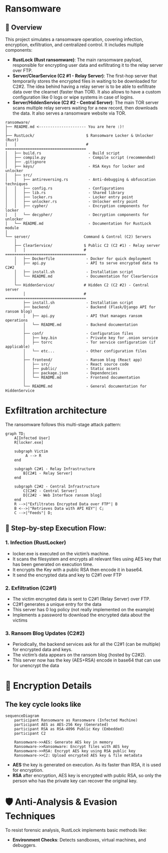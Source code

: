 # Ransomware 

## 📌 Overview
This project simulates a ransomware operation, covering infection, encryption, exfiltration, and centralized control. It includes multiple components:

* **RustLock (Rust ransomware)**: The main ransomware payload, responsible for encrypting user data and exfiltrating it to the relay server over FTP.
* **Server/ClearService (C2 #1 - Relay Server)**: The first-hop server that temporarily stores the encrypted files in waiting to be downloaded for C2#2. The idea behind having a relay server is to be able to exfiltrate data over the clearnet (faster than TOR). It also allows to have a custom configuration like 0 logs or wipe systems in case of logins.
* **Server/HiddenService (C2 #2 - Central Server)**: The main TOR server scans multiple relay servers waiting for a new record, then downloads the data. It also serves a ransomware website via TOR.

```
ransomware/
├── README.md <--------------------- You are here :)!
│
├── RustLock/                       $ Ransomware Locker & Unlocker (Rust)
│   │                               # ====================================
│   ├── build.rs                     - Build script 
│   ├── compile.py                   - Compile script (recommended)
│   ├── .gitignore
│   ├── keys/                        - RSA Keys for locker and unlocker
│   ├── src/
│   │   ├── antireversing.rs         - Anti-debugging & obfuscation techniques
│   │   ├── config.rs                - Configurations
│   │   ├── lib.rs                   - Shared library
│   │   ├── locker.rs                - Locker entry point
│   │   ├── unlocker.rs              - Unlocker entry point
│   │   ├── cypher/                  - Encryption components for locker
│   │   └── decypher/                - Decryption components for unlocker
│   └── README.md                    - Documentation for RustLock module
│
└── server/                        Command & Control (C2) Servers
    │                               
    ├── ClearService/              $ Public C2 (C2 #1) - Relay server
    │   │                          # ====================================
    │   ├── Dockerfile              - Docker for quick deployment
    │   ├── api.py                  - API to serve encrypted data to C2#2
    │   ├── install.sh              - Installation script
    │   └── README.md               - Documentation for ClearService
    │
    └── HiddenService/             # Hidden C2 (C2 #2) - Central server
        │                          # ====================================
        ├── install.sh              - Installation script
        ├── backend/                - Backend (Flask/Django API for ransom blog)
        │   ├── api.py              - API that manages ransom operations
        │   └── README.md           - Backend documentation
        │
        ├── conf/                   - Configuration files
        │   ├── key.bin             - Private key for .onion service
        │   ├── torrc               - Tor service configuration (if applicable)
        │   └── etc...              - Other configuration files
        │
        ├── frontend/               - Ransom blog (React app)
        │   ├── src/                - React source code
        │   ├── public/             - Static assets
        │   ├── package.json        - Dependencies
        │   └── README.md           - Frontend documentation
        │
        └── README.md               - General documentation for HiddenService
```


# Exfiltration architecture

The ransomware follows this multi-stage attack pattern:

```mermaid
graph TD;
    A[Infected User] 
    R[locker.exe]

    subgraph Victim
         A --> R 
    end

    subgraph C2#1 - Relay Infrastructure
        B[C2#1 - Relay Server]
    end

    subgraph C2#2 - Central Infrastructure
        C[C2#2 - Central Server]
        D[C2#2 - Web Interface ransom blog]
    end
    R -->|"Exfiltrates Encrypted Data over FTP"| B
    B <-->|"Retrieves Data with API KEY"| C;
    C -->|"Feeds"| D;

```


## 🔹 Step-by-step Execution Flow:

### 1. Infection (RustLocker)
* locker.exe is executed on the victim’s machine.
* It scans the filesystem and encrypts all relevant files using AES key that has been generated on execution time.
* It encrypts the Key with a public RSA then encode it in base64.
* It send the encrypted data and key to C2#1 over FTP

### 2. Exfiltration (C2#1)
* The victim encrypted data is sent to C2#1 (Relay Server) over FTP.
* C2#1 generates a unique entry for the data 
* This server has 0 log policy (not really implemented on the example)
* Implements a password to download the encrypted data about the victims

### 3. Ransom Blog Updates (C2#2)
* Periodically, the backend services ask for all the C2#1 (can be multiple) for encrypted data and keys.
* The victim’s data appears on the ransom blog (hosted by C2#2).
* This server now has the key (AES+RSA) encode in base64 that can use for unencrypt the data

# 🔐 Encryption Details
## The key cycle looks like
```mermaid
sequenceDiagram
    participant Ransomware as Ransomware (Infected Machine)
    participant AES as AES-256 Key (Generated)
    participant RSA as RSA-4096 Public Key (Embedded)
    participant C2

    Ransomware->>AES: Generate AES key in memory
    Ransomware->>Ransomware: Encrypt files with AES key
    Ransomware->>RSA: Encrypt AES key using RSA public key
    Ransomware->>C2: Upload encrypted AES key & file metadata
```
* **AES** the key is generated on execution. As its faster than RSA, it is used for encryption.
* **RSA** after encryption, AES key is encrypted with public RSA, so only the person who has the private key can recover the original key.

# 🛡️ Anti-Analysis & Evasion Techniques
To resist forensic analysis, RustLock implements basic methods like:

* **Environment Checks**: Detects sandboxes, virtual machines, and debuggers.
